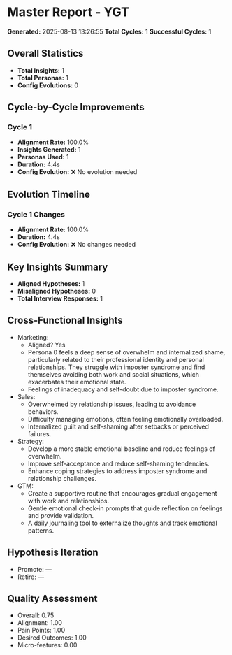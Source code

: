 # Master Report - YGT

**Generated:** 2025-08-13 13:26:55
**Total Cycles:** 1
**Successful Cycles:** 1

## Overall Statistics

- **Total Insights:** 1
- **Total Personas:** 1
- **Config Evolutions:** 0

## Cycle-by-Cycle Improvements

### Cycle 1

- **Alignment Rate:** 100.0%
- **Insights Generated:** 1
- **Personas Used:** 1
- **Duration:** 4.4s
- **Config Evolution:** ❌ No evolution needed

## Evolution Timeline

### Cycle 1 Changes

- **Alignment Rate:** 100.0%
- **Duration:** 4.4s
- **Config Evolution:** ❌ No changes needed

## Key Insights Summary

- **Aligned Hypotheses:** 1
- **Misaligned Hypotheses:** 0
- **Total Interview Responses:** 1


## Cross-Functional Insights

- Marketing:
  - Aligned? Yes
  - Persona 0 feels a deep sense of overwhelm and internalized shame, particularly related to their professional identity and personal relationships. They struggle with imposter syndrome and find themselves avoiding both work and social situations, which exacerbates their emotional state.
  - Feelings of inadequacy and self-doubt due to imposter syndrome.
- Sales:
  - Overwhelmed by relationship issues, leading to avoidance behaviors.
  - Difficulty managing emotions, often feeling emotionally overloaded.
  - Internalized guilt and self-shaming after setbacks or perceived failures.
- Strategy:
  - Develop a more stable emotional baseline and reduce feelings of overwhelm.
  - Improve self-acceptance and reduce self-shaming tendencies.
  - Enhance coping strategies to address imposter syndrome and relationship challenges.
- GTM:
  - Create a supportive routine that encourages gradual engagement with work and relationships.
  - Gentle emotional check-in prompts that guide reflection on feelings and provide validation.
  - A daily journaling tool to externalize thoughts and track emotional patterns.

## Hypothesis Iteration

- Promote: —
- Retire: —

## Quality Assessment

- Overall: 0.75
- Alignment: 1.00
- Pain Points: 1.00
- Desired Outcomes: 1.00
- Micro-features: 0.00
